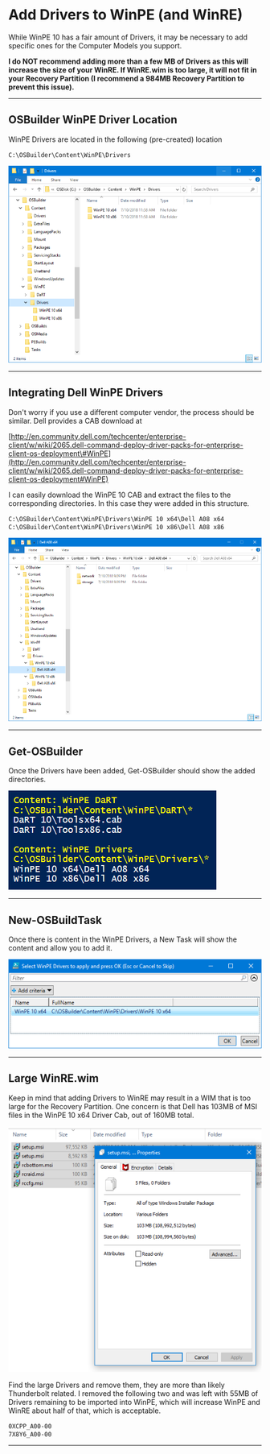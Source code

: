 # Add Drivers to WinPE \(and WinRE\)

While WinPE 10 has a fair amount of Drivers, it may be necessary to add specific ones for the Computer Models you support.

**I do NOT recommend adding more than a few MB of Drivers as this will increase the size of your WinRE.  If WinRE.wim is too large, it will not fit in your Recovery Partition \(I recommend a 984MB Recovery Partition to prevent this issue\).**

---

## OSBuilder WinPE Driver Location

WinPE Drivers are located in the following \(pre-created\) location

```
C:\OSBuilder\Content\WinPE\Drivers
```

![](/assets/2018-07-10_21-06-41.png)

---

## Integrating Dell WinPE Drivers

Don't worry if you use a different computer vendor,  the process should be similar.  Dell provides a CAB download at

[http://en.community.dell.com/techcenter/enterprise-client/w/wiki/2065.dell-command-deploy-driver-packs-for-enterprise-client-os-deployment\#WinPE](http://en.community.dell.com/techcenter/enterprise-client/w/wiki/2065.dell-command-deploy-driver-packs-for-enterprise-client-os-deployment#WinPE)

I can easily download the WinPE 10 CAB and extract the files to the corresponding directories.  In this case they were added in this structure.

```
C:\OSBuilder\Content\WinPE\Drivers\WinPE 10 x64\Dell A08 x64
C:\OSBuilder\Content\WinPE\Drivers\WinPE 10 x86\Dell A08 x86
```

![](/assets/2018-07-10_21-10-44.png)

---

## Get-OSBuilder

Once the Drivers have been added, Get-OSBuilder should show the added directories.

![](/assets/2018-07-10_21-37-32.png)

---

## New-OSBuildTask

Once there is content in the WinPE Drivers, a New Task will show the content and allow you to add it.

![](/assets/2018-07-10_21-39-44.png)

---

## Large WinRE.wim

Keep in mind that adding Drivers to WinRE may result in a WIM that is too large for the Recovery Partition.  One concern is that Dell has 103MB of MSI files in the WinPE 10 x64 Driver Cab, out of 160MB total.

![](/assets/2018-07-10_21-45-11.png)

Find the large Drivers and remove them, they are more than likely Thunderbolt related.  I removed the following two and was left with 55MB of Drivers remaining to be imported into WinPE, which will increase WinPE and WinRE about half of that, which is acceptable.

```
0XCPP_A00-00
7X8Y6_A00-00
```

---
